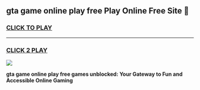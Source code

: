 
## gta game online play free Play Online Free Site 👋
<h3>
<a href="https://download.freeplayer.one?title=gta_game_online_play_free&ref=21F">CLICK TO PLAY</a></h3>
<hr>

<h3>
<a href="https://download.freeplayer.one?title=gta_game_online_play_free&ref=21F">CLICK 2 PLAY</a>
  
</h3>

<a href="https://download.freeplayer.one?title=gta_game_online_play_free&ref=21F"><img src="https://cdnb.artstation.com/p/assets/images/images/032/539/853/original/anto-thomas-button-gif.gif"></a>


**gta game online play free games unblocked: Your Gateway to Fun and Accessible Online Gaming**
